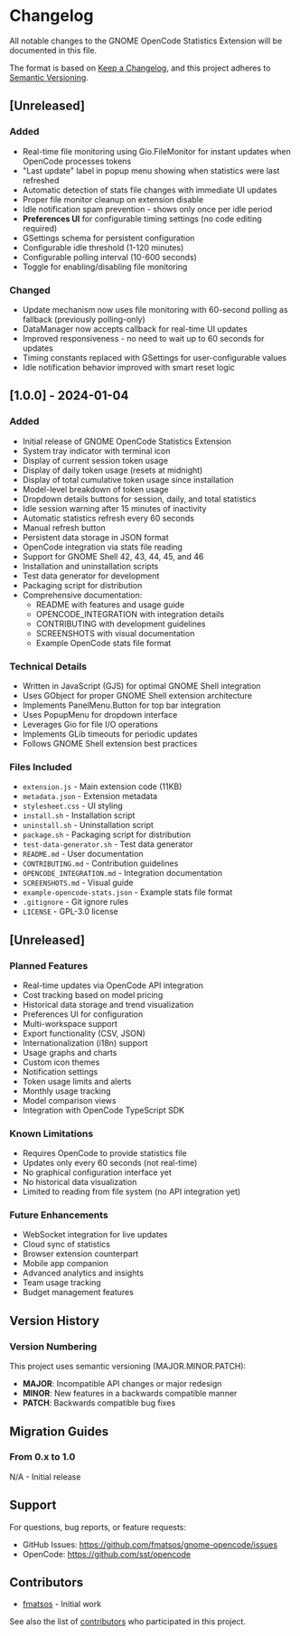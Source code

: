 # Changelog

All notable changes to the GNOME OpenCode Statistics Extension will be documented in this file.

The format is based on [Keep a Changelog](https://keepachangelog.com/en/1.0.0/),
and this project adheres to [Semantic Versioning](https://semver.org/spec/v2.0.0.html).

## [Unreleased]

### Added
- Real-time file monitoring using Gio.FileMonitor for instant updates when OpenCode processes tokens
- "Last update" label in popup menu showing when statistics were last refreshed
- Automatic detection of stats file changes with immediate UI updates
- Proper file monitor cleanup on extension disable
- Idle notification spam prevention - shows only once per idle period
- **Preferences UI** for configurable timing settings (no code editing required)
- GSettings schema for persistent configuration
- Configurable idle threshold (1-120 minutes)
- Configurable polling interval (10-600 seconds)
- Toggle for enabling/disabling file monitoring

### Changed
- Update mechanism now uses file monitoring with 60-second polling as fallback (previously polling-only)
- DataManager now accepts callback for real-time UI updates
- Improved responsiveness - no need to wait up to 60 seconds for updates
- Timing constants replaced with GSettings for user-configurable values
- Idle notification behavior improved with smart reset logic

## [1.0.0] - 2024-01-04

### Added
- Initial release of GNOME OpenCode Statistics Extension
- System tray indicator with terminal icon
- Display of current session token usage
- Display of daily token usage (resets at midnight)
- Display of total cumulative token usage since installation
- Model-level breakdown of token usage
- Dropdown details buttons for session, daily, and total statistics
- Idle session warning after 15 minutes of inactivity
- Automatic statistics refresh every 60 seconds
- Manual refresh button
- Persistent data storage in JSON format
- OpenCode integration via stats file reading
- Support for GNOME Shell 42, 43, 44, 45, and 46
- Installation and uninstallation scripts
- Test data generator for development
- Packaging script for distribution
- Comprehensive documentation:
  - README with features and usage guide
  - OPENCODE_INTEGRATION with integration details
  - CONTRIBUTING with development guidelines
  - SCREENSHOTS with visual documentation
  - Example OpenCode stats file format

### Technical Details
- Written in JavaScript (GJS) for optimal GNOME Shell integration
- Uses GObject for proper GNOME Shell extension architecture
- Implements PanelMenu.Button for top bar integration
- Uses PopupMenu for dropdown interface
- Leverages Gio for file I/O operations
- Implements GLib timeouts for periodic updates
- Follows GNOME Shell extension best practices

### Files Included
- `extension.js` - Main extension code (11KB)
- `metadata.json` - Extension metadata
- `stylesheet.css` - UI styling
- `install.sh` - Installation script
- `uninstall.sh` - Uninstallation script
- `package.sh` - Packaging script for distribution
- `test-data-generator.sh` - Test data generator
- `README.md` - User documentation
- `CONTRIBUTING.md` - Contribution guidelines
- `OPENCODE_INTEGRATION.md` - Integration documentation
- `SCREENSHOTS.md` - Visual guide
- `example-opencode-stats.json` - Example stats file format
- `.gitignore` - Git ignore rules
- `LICENSE` - GPL-3.0 license

## [Unreleased]

### Planned Features
- Real-time updates via OpenCode API integration
- Cost tracking based on model pricing
- Historical data storage and trend visualization
- Preferences UI for configuration
- Multi-workspace support
- Export functionality (CSV, JSON)
- Internationalization (i18n) support
- Usage graphs and charts
- Custom icon themes
- Notification settings
- Token usage limits and alerts
- Monthly usage tracking
- Model comparison views
- Integration with OpenCode TypeScript SDK

### Known Limitations
- Requires OpenCode to provide statistics file
- Updates only every 60 seconds (not real-time)
- No graphical configuration interface yet
- No historical data visualization
- Limited to reading from file system (no API integration yet)

### Future Enhancements
- WebSocket integration for live updates
- Cloud sync of statistics
- Browser extension counterpart
- Mobile app companion
- Advanced analytics and insights
- Team usage tracking
- Budget management features

## Version History

### Version Numbering

This project uses semantic versioning (MAJOR.MINOR.PATCH):
- **MAJOR**: Incompatible API changes or major redesign
- **MINOR**: New features in a backwards compatible manner
- **PATCH**: Backwards compatible bug fixes

## Migration Guides

### From 0.x to 1.0
N/A - Initial release

## Support

For questions, bug reports, or feature requests:
- GitHub Issues: https://github.com/fmatsos/gnome-opencode/issues
- OpenCode: https://github.com/sst/opencode

## Contributors

- [fmatsos](https://github.com/fmatsos) - Initial work

See also the list of [contributors](https://github.com/fmatsos/gnome-opencode/contributors) who participated in this project.
